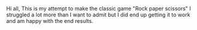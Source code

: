 Hi all,
This is my attempt to make the classic game "Rock paper scissors" I struggled a lot more than I want to admit but I did end up getting it to work and am happy with the end results. 
